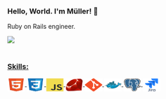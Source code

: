 ### Hello, World. I'm Müller! 👋

Ruby on Rails engineer.

<div>
  <a href="https://github.com/muellerviana">
  
  <img height="180em" src="https://github-readme-stats.vercel.app/api/top-langs/?username=muellerviana&layout=compact&langs_count=7&theme=gotham"/>
</div>
  
  
<div style="display: inline_block"><br>
  <h3 align="left">Skills:</h3>
  <img align="center" alt="" height="30" width="40" src="https://raw.githubusercontent.com/devicons/devicon/master/icons/html5/html5-original.svg">
  <img align="center" alt="" height="30" width="40" src="https://raw.githubusercontent.com/devicons/devicon/master/icons/css3/css3-original.svg">
  <img align="center" alt="" height="30" width="40" src="https://raw.githubusercontent.com/devicons/devicon/master/icons/javascript/javascript-original.svg">
  <img align="center" alt="" height="30" width="40" src="https://raw.githubusercontent.com/devicons/devicon/master/icons/ruby/ruby-original.svg">
   <img align="center" alt="" height="30" width="40" src="https://github.com/devicons/devicon/blob/master/icons/git/git-original.svg">
  <img align="center" alt="" height="30" width="40" src="https://github.com/devicons/devicon/blob/master/icons/docker/docker-original.svg">
  <img align="center" alt="" height="30" width="40" src="https://github.com/devicons/devicon/blob/master/icons/postgresql/postgresql-original.svg">
  <img align="center" alt="" height="30" width="40" src="https://github.com/devicons/devicon/blob/master/icons/jira/jira-original-wordmark.svg">

  
  
</div>

  
  
<!--     <img align="center" alt="" height="30" width="40" src="#">
  <img align="center" alt="" height="30" width="40" src="#">
  <img align="center" alt="" height="30" width="40" src="#">
  <img align="center" alt="" height="30" width="40" src="#">
  <img align="center" alt="" height="30" width="40" src="#">
  <img align="center" alt="" height="30" width="40" src="#">
  <img align="center" alt="" height="30" width="40" src="#">
  <img align="center" alt="" height="30" width="40" src="#">
  <img align="center" alt="" height="30" width="40" src="#">
  ## My History -->
